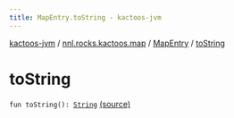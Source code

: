 ```yaml
---
title: MapEntry.toString - kactoos-jvm
---
```


[kactoos-jvm](../../index.html) / [nnl.rocks.kactoos.map](../index.html) / [MapEntry](index.html) / [toString](./to-string.html)

# toString

`fun toString(): `[`String`](https://kotlinlang.org/api/latest/jvm/stdlib/kotlin/-string/index.html) [(source)](https://github.com/neonailol/kactoos/blob/master/kactoos-jvm/src/main/kotlin/nnl/rocks/kactoos/map/MapEntry.kt#L27)